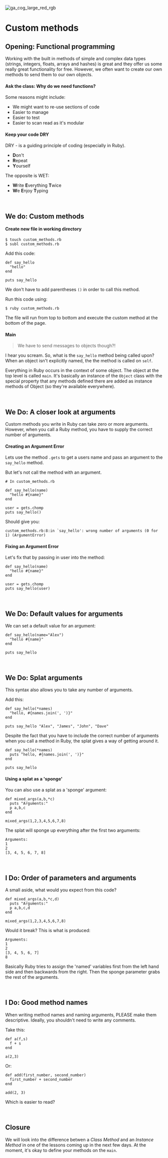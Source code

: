 ![ga_cog_large_red_rgb](https://cloud.githubusercontent.com/assets/40461/8183776/469f976e-1432-11e5-8199-6ac91363302b.png)

# Custom methods

## Opening: Functional programming

Working with the built in methods of simple and complex data types (strings, integers, floats, arrays and hashes) is great and they offer us some really great functionality for free. However, we often want to create our own methods to send them to our own objects.

#### Ask the class: Why do we need functions?

Some reasons might include:

- We might want to re-use sections of code
- Easier to manage
- Easier to test
- Easier to scan read as it's modular 

#### Keep your code DRY

DRY - is a guiding principle of coding (especially in Ruby).

- **D**on't 
- **R**epeat 
- **Y**ourself

The opposite is WET:

- **W**rite **E**verything **T**wice 
- **W**e **E**njoy **T**yping

<br>

## We do: Custom methods

#### Create new file in working directory

```
$ touch custom_methods.rb
$ subl custom_methods.rb
```
	
Add this code:

```
def say_hello
  "hello"
end
	
puts say_hello
```

We don't have to add parentheses `()` in order to call this method.

Run this code using:

```
$ ruby custom_methods.rb
```

The file will run from top to bottom and execute the custom method at the bottom of the page.

#### Main

> We have to send messages to objects though?! 

I hear you scream. So, what is the `say_hello` method being called upon? When an object isn't explicitly named, the the method is called on `self`.

Everything in Ruby occurs in the context of some object. The object at the top level is called ```main```. It's basically an instance of the ```Object``` class with the special property that any methods defined there are added as instance methods of Object (so they're available everywhere).

<br>

## We Do: A closer look at arguments 

Custom methods you write in Ruby can take zero or more arguments. However, when you call a Ruby method, you have to supply the correct number of arguments.  

#### Creating an Argument Error 

Lets use the method ```.gets``` to get a users name and pass an argument to the ```say_hello``` method.

But let's not call the method with an argument.

```
# In custom_methods.rb

def say_hello(name)
  "hello #{name}"
end
	
user = gets.chomp
puts say_hello()
```
	
Should give you:

```
custom_methods.rb:8:in `say_hello': wrong number of arguments (0 for 1) (ArgumentError)
```

#### Fixing an Argument Error 

Let's fix that by passing in user into the method:

```
def say_hello(name)
  "hello #{name}"
end

user = gets.chomp
puts say_hello(user)
```

<br>

## We Do: Default values for arguments

We can set a default value for an argument:

```
def say_hello(name="Alex")
  "hello #{name}"
end

puts say_hello
```

<br>

## We Do: Splat arguments

This syntax also allows you to take any number of arguments.

Add this:

```
def say_hello(*names)
  "hello, #{names.join(', ')}"
end

puts say_hello "Alex", "James", "John", "Dave"
```

Despite the fact that you have to include the correct number of arguments when you call a method in Ruby, the splat gives a way of getting around it. 

```
def say_hello(*names)
  puts "hello, #{names.join(', ')}"
end

puts say_hello
```

#### Using a splat as a 'sponge'

You can also use a splat as a 'sponge' argument:

```
def mixed_args(a,b,*c)
  puts "Arguments:"
  p a,b,c
end
	
mixed_args(1,2,3,4,5,6,7,8)
```

The splat will sponge up everything after the first two arguments:

```
Arguments:
1
2
[3, 4, 5, 6, 7, 8]
```

<br>

## I Do: Order of parameters and arguments

A small aside, what would you expect from this code?

```
def mixed_args(a,b,*c,d)
  puts "Arguments:"
  p a,b,c,d
end
	
mixed_args(1,2,3,4,5,6,7,8)
```

Would it break? This is what is produced:

```
Arguments:
1
2
[3, 4, 5, 6, 7]
8
```

Basically Ruby tries to assign the 'named' variables first from the left hand side and then backwards from the right. Then the sponge parameter grabs the rest of the arguments.

<br>

## I Do: Good method names

When writing method names and naming arguments, PLEASE make them descriptive. Ideally, you shouldn't need to write any comments.

Take this:

```
def a(f,s)
  f + s
end
	
a(2,3)
```
	
Or:

```
def add(first_number, second_number)
  first_number + second_number
end

add(2, 3)
```

Which is easier to read?

<br>

## Closure

We will look into the difference betwen a *Class Method* and an *Instance Method* in one of the lessons coming up in the next few days. At the moment, it's okay to define your methods on the ```main```.